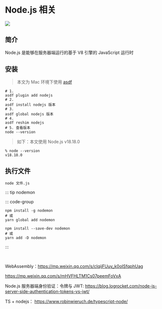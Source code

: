 # Node.js 相关

![](/images/node-js.webp)

## 简介

Node.js 是能够在服务器端运行的基于 V8 引擎的 JavaScript 运行时

## 安装

> 本文为 Mac 环境下使用 [asdf](../../web-others/web-dev-tools/asdf/index.md)

```shell
# 1.
asdf plugin add nodejs
# 2.
asdf install nodejs 版本
# 3.
asdf global nodejs 版本
# 4.
asdf reshim nodejs
# 5. 查看版本
node --version
```

> 如下：本文使用 Node.js v18.18.0

```shell
% node --version
v18.18.0
```

## 执行文件

```shell
node 文件.js
```

::: tip nodemon

::: code-group

```shell [全局安装]
npm install -g nodemon
# 或
yarn global add nodemon
```

```shell [局部安装]
npm install --save-dev nodemon
# 或
yarn add -D nodemon
```

:::

<br/>

WebAssembly：https://mp.weixin.qq.com/s/cIqijFUuy_k0oISfqphUag

https://mp.weixin.qq.com/s/mHVFHLTM1Cs07peemFoVxA

Node.js 服务器端身份验证：令牌与 JWT:
https://blog.logrocket.com/node-js-server-side-authentication-tokens-vs-jwt/

TS + nodejs：
https://www.robinwieruch.de/typescript-node/
